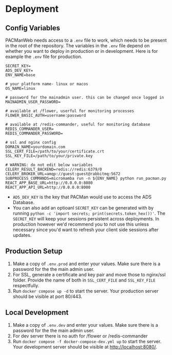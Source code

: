 # Deployment

## Config Variables
PACManWeb needs access to a `.env` file to work, which needs to be present in the root of the repository. 
The variables in the `.env` file depend on whether you want to deploy in production or in development. Here is for example the `.env` file for production.

```env
SECRET_KEY=
ADS_DEV_KEY=
ENV_NAME=base

# your platform name- linux or macos
OS_NAME=linux

# password for the mainadmin user. this can be changed once logged in
MAINADMIN_USER_PASSWORD=

# available at /flower, userful for monitoring processes
FLOWER_BASIC_AUTH=username:password

# available at /redis-commander, useful for monitoring database
REDIS_COMMANDER_USER=
REDIS_COMMANDER_PASSWORD=

# ssl and nginx config
DOMAIN_NAME=yourdomain.com
SSL_CERT_FILE=/path/to/your/certificate.crt
SSL_KEY_FILE=/path/to/your/private.key

# WARNING: do not edit below variables
CELERY_RESULT_BACKEND=redis://redis:6379/0
CELERY_BROKER_URL=amqp://guest:guest@rabbitmq:5672
SUBPROCESS_COMMANDS=micromamba run -n ${ENV_NAME} python run_pacman.py
REACT_APP_BASE_URL=http://0.0.0.0:8080
REACT_APP_API_URL=http://0.0.0.0:8000

``` 
- `ADS_DEV_KEY` is the key that PACMan would use to access the ADS Database. 
- You can also add an optioanl `SECRET_KEY` can be generated with by running `python -c 'import secrets; print(secrets.token_hex())'`. The `SECRET_KEY` will keep your sessions persistent across deployments. In production however we'd recommend you to not use this unless necessary since you'd want to refresh your client side sessions after updates.

## Production Setup
1. Make a copy of `.env.prod` and enter your values. Make sure there is a password for the the main admin user.
2. For SSL, generate a certificate and key pair and move those to nginx/ssl folder. Provide the name of both in `SSL_CERT_FILE` and `SSL_KEY_FILE` respectfully.
3. Run `docker compose up -d` to start the server. Your production server should be visible at port 80/443. 

## Local Development
1. Make a copy of `.env.dev` and enter your values. Make sure there is a password for the the main admin user.
2. For dev server there is no auth for /flower or /redis-commander
3. Run `docker compose -f docker-compose-dev.yml up` to start the server. Your development server should be visible at [http://localhost:8080/](http://localhost:8080/). 

